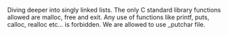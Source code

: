 Diving deeper into singly linked lists. The only C standard library functions allowed are malloc, free and exit. Any use of functions like printf, puts, calloc, realloc etc… is forbidden. We are allowed to use _putchar file. 
